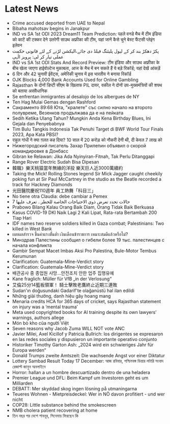# Latest News
-  Crime accused deported from UAE to Nepal
-  Bibaha mahotsav begins in Janakpur
-  IND vs SA 1st ODI 2023 Dream11 Team Prediction: पहले वनडे मैच में टीम इंडिया को काटें की टक्कर देने उतरेगी साउथ अफ्रीका की टीम, यहां जानें कैसे चुने बेस्ट फैंटसी प्लेइंग इलेवन
-  پکڑ دھکڑ بند کر کے لیول پلیئنگ فیلڈ دی جائے،الیکشن لڑنے کے لئے قانونی حکمت عملی تیار کر لی: پرویز الٰہی
-  IND vs SA 1st ODI Stats And Record Preview: टीम इंडिया और साउथ अफ्रीका के बीच खेला जाएगा हाईवोल्टेज मुकाबला, आज के मैच में बन सकते हैं ये बड़े रिकॉर्ड; यहां देखें आंकड़ें
-  6 दिन और 42 चुनावी ईवेंट्स, अमेरिकी चुनाव में इस भारतीय ने बनाया रिकॉर्ड
-  OJK Blocks 4,000 Bank Accounts Used for Online Gambling
-  Rajasthan के दोनों डिप्टी सीएम के खिलाफ PIL दायर, वकील ने दोनों उप-मुख्यमंत्रियों की शपथ को बताया असंवैधानिक
-  Se enfrentan inmigrantes al desalojo de los albergues de NY
-  Ten Hag Mulai Gemas dengan Rashford
-  Сакраменто 89:68 Юта, "кралете" със силно начало на второто полувреме, Везенков продължава да е на пейката
-  Sedih Ketika Ulang Tahun? Mungkin Anda Kena Birthday Blues, Ini Gejala dan Penyebabnya
-  Tim Bulu Tangkis Indonesia Tak Penuhi Target di BWF World Tour Finals 2023, Apa Kata PBSI?
-  राहुल गांधी ने क्या ग़लत कह दिया? 10 साल में 20 करोड़ को नौकरी देनी थी, दी केवल 7 लाख को
-  Нижегородский писатель Захар Прилепин объявил о скорой командировке в Донбасс
-  Gibran ke Relawan: Jika Ada Nyinyiran-Fitnah, Tak Perlu Ditanggapi
-  Range Rover Electric Sudah Bisa Dipesan
-  韓職》樂天桃猿當年無緣的洋投 樂天巨人近3000萬續約
-  Taking the Mick! Rolling Stones legend Sir Mick Jagger caught cheekily poking fun at Sir Paul McCartney in the studio as the Beatle recorded a track for Hackney Diamonds
-  光田醫院慶祝110週年 員工熱舞「科目三」
-  No tiene otra Claudia: debe cambiar a Pemex
-  7 حالات تحدد تعرض ذوي الاحتياجات الخاصة للخطر.. تعرف عليها
-  Prabowo Bilang Kalau Orang Baik Diam, Orang Tidak Baik Berkuasa
-  Kasus COVID-19 DKI Naik Lagi 2 Kali Lipat, Rata-rata Bertambah 200 Tiap Hari
-  IDF names two reserve soldiers killed in Gaza combat; Palestinians: Two killed in West Bank
-  เผยผลสำรวจ ขึ้นค่าแรงขั้นต่ำ เงินเดือนข้าราชการ เหมาะสมดีแล้วหรือไม่?
-  Минздрав Палестины сообщил о гибели более 19 тыс. палестинцев с начала конфликта
-  Gambir Sempat Macet Imbas Aksi Pro Palestina, Bule-Motor Tembus Kerumunan
-  Clarification: Guatemala-Mine-Verdict story
-  Clarification: Guatemala-Mine-Verdict story
-  배관공사 중 종업원 사망…안전조치 안한 업주 집행유예
-  Kane fraglich: Müller für VfB „in der Verlosung“
-  艾倫25分14籃板領軍！ 騎士擊敗老鷹終止近期三連敗
-  Sudan'ın doğusundaki Gadarif'te olağanüstü hal ilan edildi
-  Những giải thưởng, danh hiệu gây hoang mang
-  Menaria credits HCA for 365 days of cricket, says Rajasthan statement on injury was a ‘mental trauma’
-  Meta used copyrighted books for AI training despite its own lawyers’ warnings, authors allege
-  Món bò kho của người Việt
-  Seven reasons why Jacob Zuma WILL NOT vote ANC
-  Javier Milei, Axel Kicillof y Patricia Bullrich: los dirigentes se expresaron en las redes sociales y dispusieron un importante operativo conjunto
-  Historiker Timothy Garton Ash: „2024 wird ein schwieriges Jahr für Europa werden“
-  Donald Trumps zweite Amtszeit: Die wachsende Angst vor einer Diktatur
-  Lottery Sambad Result Today 17 December: আজ রবিবার, পশ্চিমবঙ্গ ডিয়ার লটারি সংবাদ রেজাল্ট জানুন অনলাইনে
-  Horror: hallan a un hombre descuartizado dentro de una heladera
-  Premier League und DFL: Beim Kampf um Investoren geht es um Milliarden
-  DEBATT: Mer skyddad skog ingen lösning på utmaningarna
-  Teueres Wohnen - Mietpreisdeckel: Wer in NÖ davon profitiert - und wer nicht
-  COP28: Little substance behind the smokescreen
-  NMB cholera patient recovering at home
-  তিন বছর পর দেশে শাবনূর, সিনেমায় ফিরছেন কি
